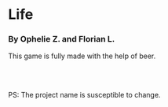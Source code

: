 <h1>Life</h1>
<h3>By Ophelie Z. and Florian L.</h3>

<p>This game is fully made with the help of beer.</p>
<br>
<br>
<p>PS: The project name is susceptible to change.</p>